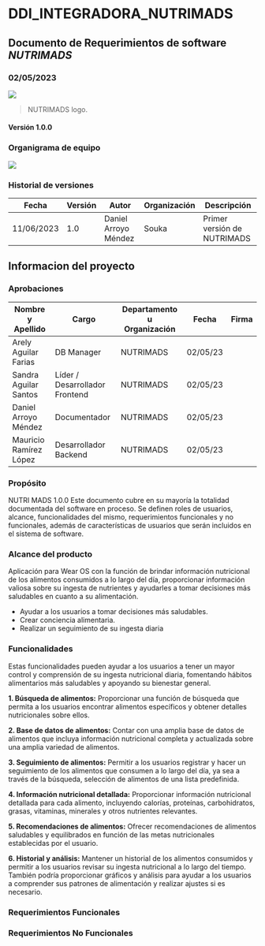 # DDI_INTEGRADORA_NUTRIMADS

## Documento de Requerimientos de software *NUTRIMADS*
### 02/05/2023

![](https://github.com/DaniArroyo104/NUTRIMADS_utileria/blob/main/logo_transparent.png?raw=true)
> NUTRIMADS logo.

#### Versión 1.0.0


### Organigrama de equipo
![](https://github.com/DaniArroyo104/NUTRIMADS_utileria/blob/main/Organigrama.jpg?raw=true)

### Historial de versiones

| Fecha      | Versión  |  Autor| Organización | Descripción |
|------------|----------|---------------|--------------|-------------|
| 11/06/2023 | 1.0      | Daniel Arroyo Méndez  |   Souka       |Primer versión de NUTRIMADS|

## Informacion del proyecto

### Aprobaciones

| Nombre y Apellido      | Cargo  |  Departamento u Organización | Fecha | Firma |
|------------|----------|---------------|--------------|-------------|
| Arely Aguilar Farias | DB Manager      | NUTRIMADS | 02/05/23 | |
| Sandra Aguilar Santos | Líder / Desarrollador Frontend      | NUTRIMADS | 02/05/23 | |
| Daniel Arroyo Méndez | Documentador     | NUTRIMADS | 02/05/23 | |
| Mauricio Ramírez López | Desarrollador Backend     | NUTRIMADS | 02/05/23 | |

### Propósito

NUTRI MADS 1.0.0
Este documento cubre en su mayoría la totalidad documentada del software en proceso.
Se definen roles de usuarios, alcance, funcionalidades del mismo, requerimientos funcionales y no funcionales, además de características de usuarios que serán incluidos en el sistema de software.

### Alcance del producto
Aplicación para Wear OS con la función de brindar información nutricional de los alimentos consumidos a lo largo del día, proporcionar información valiosa sobre su ingesta de nutrientes y ayudarles a tomar decisiones más saludables en cuanto a su alimentación.
- Ayudar a los usuarios a tomar decisiones más saludables.
- Crear conciencia alimentaria.
- Realizar un seguimiento de su ingesta diaria

### Funcionalidades

Estas funcionalidades pueden ayudar a los usuarios a tener un mayor control y comprensión de su ingesta nutricional diaria, fomentando hábitos alimentarios más saludables y apoyando su bienestar general.

**1. Búsqueda de alimentos:** Proporcionar una función de búsqueda que permita a los usuarios encontrar alimentos específicos y obtener detalles nutricionales sobre ellos.

**2. Base de datos de alimentos:** Contar con una amplia base de datos de alimentos que incluya información nutricional completa y actualizada sobre una amplia variedad de alimentos.

**3. Seguimiento de alimentos:** Permitir a los usuarios registrar y hacer un seguimiento de los alimentos que consumen a lo largo del día, ya sea a través de la búsqueda, selección de alimentos de una lista predefinida.

**4. Información nutricional detallada:** Proporcionar información nutricional detallada para cada alimento, incluyendo calorías, proteínas, carbohidratos, grasas, vitaminas, minerales y otros nutrientes relevantes.

**5. Recomendaciones de alimentos:** Ofrecer recomendaciones de alimentos saludables y equilibrados en función de las metas nutricionales establecidas por el usuario.

**6. Historial y análisis:** Mantener un historial de los alimentos consumidos y permitir a los usuarios revisar su ingesta nutricional a lo largo del tiempo. También podría proporcionar gráficos y análisis para ayudar a los usuarios a comprender sus patrones de alimentación y realizar ajustes si es necesario.

### Requerimientos Funcionales


### Requerimientos No Funcionales
